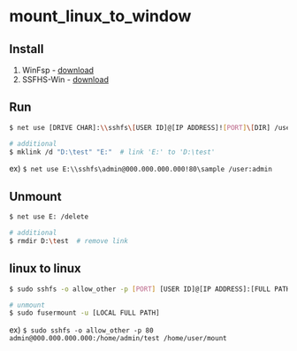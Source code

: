 # mount_linux_to_window

## Install
1. WinFsp - [download](https://github.com/billziss-gh/winfsp/releases/latest)  
2. SSFHS-Win - [download](https://github.com/billziss-gh/sshfs-win/releases/latest)  

## Run
```bash
$ net use [DRIVE CHAR]:\\sshfs\[USER ID]@[IP ADDRESS]![PORT]\[DIR] /user:[USER ID]

# additional
$ mklink /d "D:\test" "E:"  # link 'E:' to 'D:\test'
```
ex) `$ net use E:\\sshfs\admin@000.000.000.000!80\sample /user:admin`

## Unmount
```bash
$ net use E: /delete

# additional
$ rmdir D:\test  # remove link
```

## linux to linux
```bash
$ sudo sshfs -o allow_other -p [PORT] [USER ID]@[IP ADDRESS]:[FULL PATH] [LOCAL FULL PATH]

# unmount
$ sudo fusermount -u [LOCAL FULL PATH]
```
ex) `$ sudo sshfs -o allow_other -p 80 admin@000.000.000.000:/home/admin/test /home/user/mount`
